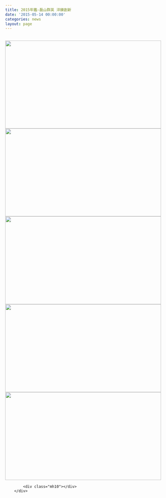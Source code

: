 ```yaml
---
title: 2015年鑑-磊山群英 淬鍊創新
date: '2015-05-14 00:00:00'
categories: news
layout: page
---
```


<div class="text">
			<div>
	<div>
		&nbsp;</div>
	<div>
		<span style="font-size: 9pt; height: 281px;"><img alt="" src="http://www.leishan.com.tw/UserFiles/images/2014%E7%A3%8A%E5%B1%B1%E7%BE%A4%E8%8B%B1%20%E6%B7%AC%E9%8D%8A%E5%89%B5%E6%96%B0/2014%E7%A3%8A%E5%B1%B1%E4%BF%9D%E7%B6%93-%E6%B7%AC%E9%8D%8A%E5%89%B5%E6%96%B0yearbook_%E9%A0%81%E9%9D%A2_01.jpg" style="width: 500px; height: 281px;"></span></div>
	<div>
		<img alt="" src="http://www.leishan.com.tw/UserFiles/images/2014%E7%A3%8A%E5%B1%B1%E7%BE%A4%E8%8B%B1%20%E6%B7%AC%E9%8D%8A%E5%89%B5%E6%96%B0/2014%E7%A3%8A%E5%B1%B1%E4%BF%9D%E7%B6%93-%E6%B7%AC%E9%8D%8A%E5%89%B5%E6%96%B0yearbook_%E9%A0%81%E9%9D%A2_04.jpg" style="width: 500px; height: 281px;"></div>
	<div>
		<img alt="" src="http://www.leishan.com.tw/UserFiles/images/2014%E7%A3%8A%E5%B1%B1%E7%BE%A4%E8%8B%B1%20%E6%B7%AC%E9%8D%8A%E5%89%B5%E6%96%B0/2014%E7%A3%8A%E5%B1%B1%E4%BF%9D%E7%B6%93-%E6%B7%AC%E9%8D%8A%E5%89%B5%E6%96%B0yearbook_%E9%A0%81%E9%9D%A2_05.jpg" style="width: 500px; height: 281px;"></div>
	<div>
		<a href="http://drive.google.com/a/leishan.com.tw/file/d/0B8J86o5iVbvCdHhkY0ZjQmlDRzQ/view?pli=1"><img alt="" src="http://www.leishan.com.tw/UserFiles/images/2014%E7%A3%8A%E5%B1%B1%E7%BE%A4%E8%8B%B1%20%E6%B7%AC%E9%8D%8A%E5%89%B5%E6%96%B0/2014%E7%A3%8A%E5%B1%B1%E4%BF%9D%E7%B6%93-%E6%B7%AC%E9%8D%8A%E5%89%B5%E6%96%B0yearbook_%E9%A0%81%E9%9D%A2_07.jpg" style="width: 500px; height: 281px;"></a></div>
	<div>
		<img alt="" src="http://www.leishan.com.tw/UserFiles/images/2014%E7%A3%8A%E5%B1%B1%E7%BE%A4%E8%8B%B1%20%E6%B7%AC%E9%8D%8A%E5%89%B5%E6%96%B0/2014%E7%A3%8A%E5%B1%B1%E4%BF%9D%E7%B6%93-%E6%B7%AC%E9%8D%8A%E5%89%B5%E6%96%B0yearbook_%E9%A0%81%E9%9D%A2_08.jpg" style="width: 500px; height: 281px;"></div>
</div>

			<div class="mh10"></div>
		</div>